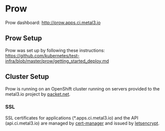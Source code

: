 # Prow

Prow dashboard: http://prow.apps.ci.metal3.io

## Prow Setup

Prow was set up by following these instructions: https://github.com/kubernetes/test-infra/blob/master/prow/getting_started_deploy.md

## Cluster Setup

Prow is running on an OpenShift cluster running on servers provided to the metal3.io project by [packet.net](https://packet.net).

### SSL

SSL certificates for applications (\*.apps.ci.metal3.io) and the API (api.ci.metal3.io) are managed by [cert-manager](https://github.com/jetstack/cert-manager) and issued by [letsencrypt](https://letsencrypt.org/).
